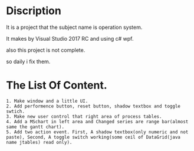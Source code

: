 Discription
===========

It is a project that the subject name is operation system.

It makes by Visual Studio 2017 RC and using c# wpf.

also this project is not complete.

so daily i fix them.

# The List Of Content.

```
1. Make window and a little UI.
2. Add performence button, reset button, shadow textbox and toggle swtich.
3. Make new user control that right area of process tables.
4. Add a MSchart in left area and Changed series are range bar(almost same the gantt chart).
5. Add two action event. First, A shadow textbox(only numeric and not paste), Second, A toggle switch working(some ceil of DataGrid(java name jtables) read only).
```
